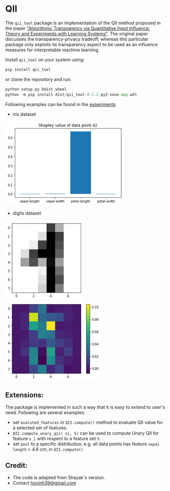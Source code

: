 # QII

The `qii_tool` package is an implementation of the QII method proposed in the paper ["Algorithmic Transparency via Quantitative Input Influence: Theory and Experiments with Learning Systems"](https://www.comp.nus.edu.sg/~zick/papers/transparency.oakland16.pdf). The original paper discusses the transparency-privacy tradeoff, whereas this particular package only exploits its transparency aspect to be used as an influence measures for interpretable machine learning.

Install `qii_tool` on your system using:
```python
pip install qii_tool
```
or clone the repository and run:
```python
python setup.py bdist_wheel
python -m pip install dist/qii_tool-0.1.2-py3-none-any.whl
```

Following examples can be found in the [experiments](https://github.com/hovinh/QII/experiments):
- iris dataset

![iris plot](img/iris_plot.png "Iris plot")
- digits dataset

![original digit](img/original_digit.png) ![digit plot](img/digits_plot.png "Digits plot")


## Extensions:
The package is implemented in such a way that it is easy to extend to user's need. Following are several examples:
- set `evaluted_features` in `QII.compute()` method to evaluate QII value for a selected set of features.
- `QII.compute_unary_qii( si, S)` can be used to compute Unary QII for feature `s_i` with respect to a feature set `S`.
- set `pool` to a specific distribution, e.g. all data points has feature `sepal length` > 4.6 cm, in `QII.compute()`

## Credit:
- The code is adapted from Shayak's version.
- Contact hovinh39@gmail.com  